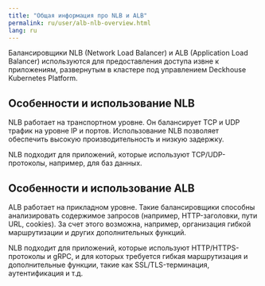 ```yaml
---
title: "Общая информация про NLB и ALB"
permalink: ru/user/alb-nlb-overview.html
lang: ru
---
```


Балансировщики NLB (Network Load Balancer) и ALB (Application Load Balancer) используются для предоставления доступа извне к приложениям, развернутым в кластере под управлением Deckhouse Kubernetes Platform.

## Особенности и использование NLB

NLB работает на транспортном уровне. Он балансирует TCP и UDP трафик на уровне IP и портов. Использование NLB позволяет обеспечить высокую производительность и низкую задержку.

NLB подходит для приложений, которые используют TCP/UDP-протоколы, например, для баз данных.

## Особенности и использование ALB

ALB работает на прикладном уровне. Такие балансировщики способны анализировать содержимое запросов (например, HTTP-заголовки, пути URL, cookies). За счет этого возможна, например, организация гибкой маршрутизации и других дополнительных функций.

NLB подходит для приложений, которые используют HTTP/HTTPS-протоколы и gRPC, и для которых требуется гибкая маршрутизация и дополнительные функции, такие как SSL/TLS-терминация, аутентификация и т.д.
